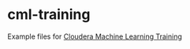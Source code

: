 # cml-training

Example files for [Cloudera Machine Learning Training](https://www.cloudera.com/about/training/courses/machine-learning-training.html)
